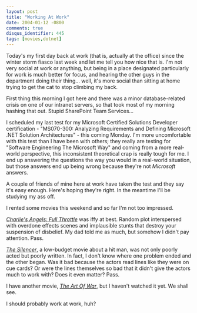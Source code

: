 ```yaml
---
layout: post
title: "Working At Work"
date: 2004-01-12 -0800
comments: true
disqus_identifier: 445
tags: [movies,dotnet]
---
```

Today's my first day back at work (that is, actually at the office)
since the winter storm fiasco last week and let me tell you how nice
that is. I'm not very social at work or anything, but being in a place
designated particularly for work is much better for focus, and hearing
the other guys in the department doing their thing... well, it's more
social than sitting at home trying to get the cat to stop climbing my
back.

 First thing this morning I got here and there was a minor
database-related crisis on one of our intranet servers, so that took
most of my morning hashing that out. Stupid SharePoint Team Services...

 I scheduled my last test for my Microsoft Certified Solutions Developer
certification - "MS070-300: Analyzing Requirements and Defining
Microsoft .NET Solution Architectures" - this coming Monday. I'm more
uncomfortable with this test than I have been with others; they really
are testing for "Software Engineering The Microsoft Way" and coming from
a more real-world perspective, this inconsistent theoretical crap is
really tough for me. I end up answering the questions the way you would
in a real-world situation, but those answers end up being wrong because
they're not *Microsoft* answers.

 A couple of friends of mine here at work have taken the test and they
say it's easy enough. Here's hoping they're right. In the meantime I'll
be studying my ass off.

 I rented some movies this weekend and so far I'm not too impressed.

 [*Charlie's Angels: Full
Throttle*](http://www.amazon.com/exec/obidos/ASIN/B00005JLYW/mhsvortex)
was iffy at best. Random plot interspersed with overdone effects scenes
and implausible stunts that destroy your suspension of disbelief. My dad
told me as much, but somehow I didn't pay attention. Pass.

 [*The
Silencer*](http://www.amazon.com/exec/obidos/ASIN/1573629731/mhsvortex),
a low-budget movie about a hit man, was not only poorly acted but poorly
written. In fact, I don't know where one problem ended and the other
began. Was it bad because the actors read lines like they were on cue
cards? Or were the lines themselves so bad that it didn't give the
actors much to work with? Does it even matter? Pass.

 I have another movie, [*The Art Of
War*](http://www.amazon.com/exec/obidos/ASIN/B00003CXMV/mhsvortex), but
I haven't watched it yet. We shall see.

 I should probably work at work, huh?
